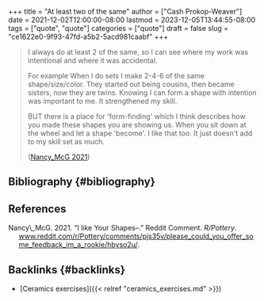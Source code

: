 +++
title = "At least two of the same"
author = ["Cash Prokop-Weaver"]
date = 2021-12-02T12:00:00-08:00
lastmod = 2023-12-05T13:44:55-08:00
tags = ["quote", "quote"]
categories = ["quote"]
draft = false
slug = "ce1622e0-9f93-47fd-a5b2-5acd981caabf"
+++

> I always do at least 2 of the same, so I can see where my work was intentional and where it was accidental.
>
> For example When I do sets I make 2-4-6 of the same shape/size/color. They started out being cousins, then became sisters, now they are twins. Knowing I can form a shape with intention was important to me. It strengthened my skill.
>
> BUT there is a place for 'form-finding' which I think describes how you made these shapes you are showing us. When you sit down at the wheel and let a shape 'become'. I like that too. It just doesn't add to my skill set as much.
>
> (<a href="#citeproc_bib_item_1">Nancy\_McG 2021</a>)


## Bibliography {#bibliography}

## References

<style>.csl-entry{text-indent: -1.5em; margin-left: 1.5em;}</style><div class="csl-bib-body">
  <div class="csl-entry"><a id="citeproc_bib_item_1"></a>Nancy\_McG. 2021. “I like Your Shapes–.” Reddit Comment. <i>R/Pottery</i>. <a href="www.reddit.com/r/Pottery/comments/pjs35v/please_could_you_offer_some_feedback_im_a_rookie/hbyso2u/">www.reddit.com/r/Pottery/comments/pjs35v/please_could_you_offer_some_feedback_im_a_rookie/hbyso2u/</a>.</div>
</div>


## Backlinks {#backlinks}

-   [Ceramics exercises]({{< relref "ceramics_exercises.md" >}})
